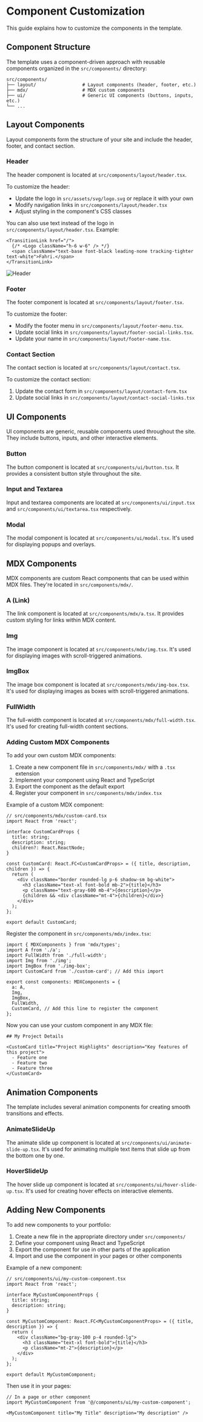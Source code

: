 # Component Customization

This guide explains how to customize the components in the template.

## Component Structure

The template uses a component-driven approach with reusable components organized in the `src/components/` directory:

```
src/components/
├── layout/                 # Layout components (header, footer, etc.)
├── mdx/                    # MDX custom components
├── ui/                     # Generic UI components (buttons, inputs, etc.)
└── ...
```

## Layout Components

Layout components form the structure of your site and include the header, footer, and contact section.

### Header

The header component is located at `src/components/layout/header.tsx`.

To customize the header:

- Update the logo in `src/assets/svg/logo.svg` or replace it with your own
- Modify navigation links in `src/components/layout/header.tsx`
- Adjust styling in the component's CSS classes

You can also use text instead of the logo in `src/components/layout/header.tsx`. Example:

```tsx
<TransitionLink href="/">
  {/* <Logo className="h-6 w-6" /> */}
  <span className="text-base font-black leading-none tracking-tighter text-white">Fahri.</span>
</TransitionLink>
```
![Header](img/header.png)

### Footer

The footer component is located at `src/components/layout/footer.tsx`.

To customize the footer:

- Modify the footer menu in `src/components/layout/footer-menu.tsx`.
- Update social links in `src/components/layout/footer-social-links.tsx`.
- Update your name in `src/components/layout/footer-name.tsx`.

### Contact Section

The contact section is located at `src/components/layout/contact.tsx`.

To customize the contact section:

1. Update the contact form in `src/components/layout/contact-form.tsx`
2. Update social links in `src/components/layout/contact-social-links.tsx`

## UI Components

UI components are generic, reusable components used throughout the site. They include buttons, inputs, and other interactive elements.

### Button

The button component is located at `src/components/ui/button.tsx`. It provides a consistent button style throughout the site.


### Input and Textarea

Input and textarea components are located at `src/components/ui/input.tsx` and `src/components/ui/textarea.tsx` respectively.

### Modal

The modal component is located at `src/components/ui/modal.tsx`. It's used for displaying popups and overlays.

## MDX Components

MDX components are custom React components that can be used within MDX files. They're located in `src/components/mdx/`.

### A (Link)

The link component is located at `src/components/mdx/a.tsx`. It provides custom styling for links within MDX content.

### Img

The image component is located at `src/components/mdx/img.tsx`. It's used for displaying images with scroll-triggered animations.

### ImgBox

The image box component is located at `src/components/mdx/img-box.tsx`. It's used for displaying images as boxes with scroll-triggered animations.

### FullWidth

The full-width component is located at `src/components/mdx/full-width.tsx`. It's used for creating full-width content sections.

### Adding Custom MDX Components

To add your own custom MDX components:

1. Create a new component file in `src/components/mdx/` with a `.tsx` extension
2. Implement your component using React and TypeScript
3. Export the component as the default export
4. Register your component in `src/components/mdx/index.tsx`

Example of a custom MDX component:

```tsx
// src/components/mdx/custom-card.tsx
import React from 'react';

interface CustomCardProps {
  title: string;
  description: string;
  children?: React.ReactNode;
}

const CustomCard: React.FC<CustomCardProps> = ({ title, description, children }) => {
  return (
    <div className="border rounded-lg p-6 shadow-sm bg-white">
      <h3 className="text-xl font-bold mb-2">{title}</h3>
      <p className="text-gray-600 mb-4">{description}</p>
      {children && <div className="mt-4">{children}</div>}
    </div>
  );
};

export default CustomCard;
```

Register the component in `src/components/mdx/index.tsx`:

```tsx
import { MDXComponents } from 'mdx/types';
import A from './a';
import FullWidth from './full-width';
import Img from './img';
import ImgBox from './img-box';
import CustomCard from './custom-card'; // Add this import

export const components: MDXComponents = {
  a: A,
  Img,
  ImgBox,
  FullWidth,
  CustomCard, // Add this line to register the component
};
```

Now you can use your custom component in any MDX file:

```mdx
## My Project Details

<CustomCard title="Project Highlights" description="Key features of this project">
  - Feature one
  - Feature two
  - Feature three
</CustomCard>
```

## Animation Components

The template includes several animation components for creating smooth transitions and effects.

### AnimateSlideUp

The animate slide up component is located at `src/components/ui/animate-slide-up.tsx`. It's used for animating multiple text items that slide up from the bottom one by one.

### HoverSlideUp

The hover slide up component is located at `src/components/ui/hover-slide-up.tsx`. It's used for creating hover effects on interactive elements.

## Adding New Components

To add new components to your portfolio:

1. Create a new file in the appropriate directory under `src/components/`
2. Define your component using React and TypeScript
3. Export the component for use in other parts of the application
4. Import and use the component in your pages or other components

Example of a new component:

```tsx
// src/components/ui/my-custom-component.tsx
import React from 'react';

interface MyCustomComponentProps {
  title: string;
  description: string;
}

const MyCustomComponent: React.FC<MyCustomComponentProps> = ({ title, description }) => {
  return (
    <div className="bg-gray-100 p-4 rounded-lg">
      <h3 className="text-xl font-bold">{title}</h3>
      <p className="mt-2">{description}</p>
    </div>
  );
};

export default MyCustomComponent;
```

Then use it in your pages:

```tsx
// In a page or other component
import MyCustomComponent from '@/components/ui/my-custom-component';

<MyCustomComponent title="My Title" description="My description" />
```
